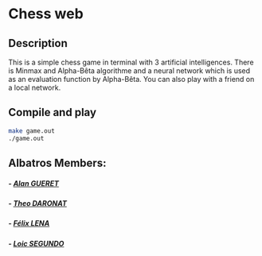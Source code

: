 Chess web
=========
Description
-----------
This is a simple chess game in terminal with 3 artificial intelligences. There is Minmax and
Alpha-Bêta algorithme and a neural network which is used as an evaluation
function by Alpha-Bêta.
You can also play with a friend on a local network.

Compile and play
----------------
```bash
make game.out
./game.out
```

Albatros Members:
-----------------
##### - [Alan GUERET](https://github.com/alanretgue)
##### - [Theo DARONAT](https://github.com/Theo-DARONAT)
##### - [Félix LENA](https://github.com/felixlena)
##### - [Loic SEGUNDO](https://github.com/HdrtPzzzq)
